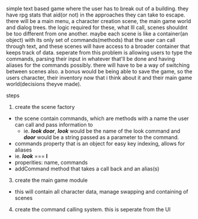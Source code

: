 simple text based game where the user has to break out of a building. they have rpg stats that aid(or not) in the approaches they can take to escape. there will be a main menu, a character creation scene, the main game world and dialog trees. the logic required for these, what Ill call, scenes shouldnt be too different from one another. maybe each scene is like a container(an object) with its only set of commands(methods) that the user can call through text, and these scenes will have access to a broader container that keeps track of data. seperate from this problem is allowing users to type the commands, parsing their input in whatever that'll be done and having aliases for the commands possibly. there will have to be a way of switching between scenes also. a bonus would be being able to save the game, so the users character, their inventory now that i think about it and their main game world(decisions theyve made).

steps
1. create the scene factory
  - the scene contain commands, which are methods with a name the user can call and pass information to
    - ie. ***look door***, ***look*** would be the name of the look command and ***door*** would be a string passed as a parameter to the command.
  - commands property that is an object for easy key indexing, allows for aliases
  - ie. ***look*** === **l**
  - properities: name, commands
  - addCommand method that takes a call back and an alias(s)
3. create the main game module
  - this will contain all character data, manage swapping and containing of scenes
4. create the command calling system. this is seperate from the UI
